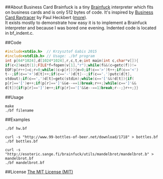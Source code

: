 ##About
Business Card Brainfuck is a tiny [Brainfuck](http://en.wikipedia.org/wiki/Brainfuck) interpreter which fits on business cards and is only 512 bytes of code. It's inspired by [Business Card Raytracer](http://www.cs.utah.edu/~aek/code/card.cpp) by Paul Heckbert ([more](http://fabiensanglard.net/rayTracing_back_of_business_card/)).  
It exists mostly to demonstrate how easy it is to implement a Brainfuck interpreter and because I was bored one evening. Indented code is located in bf_indent.c.

##Code
```c
#include<stdio.h>  // Krzysztof Gabis 2015
#include<stdlib.h> // Usage: ./bf program
int p[64*1024],d[1024*1024],r,c,t,e;int main(int c,char*v[]){
if(c<2)exit(1);FILE*f=fopen(v[1],"r");while(f&&(c=getc(f))!=
EOF)p[r++]=c;r=0;while((c=p[r])){e=0;if(c=='>')t++;if(c=='<')
t--;if(c=='+')d[t]++;if(c=='-')d[t]--;if(c=='.')putc(d[t],
stdout);if(c==',')d[t]=getc(stdin);while(c=='['&&!d[t]){if(
p[r]=='[')e++;if(p[r]==']'&&e--==1)break;r++;}while(c==']'&&
d[t]){if(p[r]==']')e++;if(p[r]=='['&&e--==1)break;r--;}r++;}}

```

##Usage

```
make
./bf filename
```

##Examples
```
./bf hw.bf
```
```
curl -s "http://www.99-bottles-of-beer.net/download/1718" > bottles.bf
./bf bottles.bf
```

```
curl -s "http://esoteric.sange.fi/brainfuck/utils/mandelbrot/mandelbrot.b" > mandelbrot.bf
./bf mandelbrot.bf
```

##License
[The MIT License (MIT)](http://opensource.org/licenses/mit-license.php)